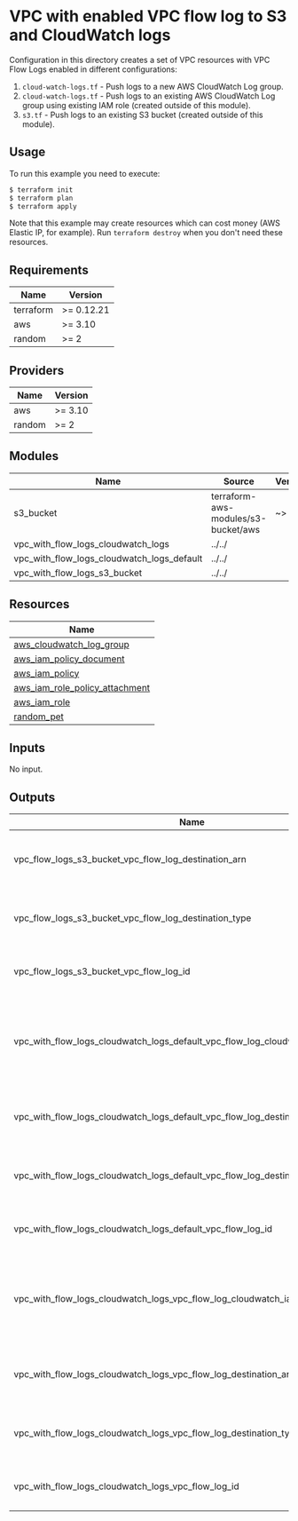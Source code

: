 # VPC with enabled VPC flow log to S3 and CloudWatch logs

Configuration in this directory creates a set of VPC resources with VPC Flow Logs enabled in different configurations:

1. `cloud-watch-logs.tf` - Push logs to a new AWS CloudWatch Log group.
1. `cloud-watch-logs.tf` - Push logs to an existing AWS CloudWatch Log group using existing IAM role (created outside of this module).
1. `s3.tf` - Push logs to an existing S3 bucket (created outside of this module).

## Usage

To run this example you need to execute:

```bash
$ terraform init
$ terraform plan
$ terraform apply
```

Note that this example may create resources which can cost money (AWS Elastic IP, for example). Run `terraform destroy` when you don't need these resources.

<!-- BEGINNING OF PRE-COMMIT-TERRAFORM DOCS HOOK -->
## Requirements

| Name | Version |
|------|---------|
| terraform | >= 0.12.21 |
| aws | >= 3.10 |
| random | >= 2 |

## Providers

| Name | Version |
|------|---------|
| aws | >= 3.10 |
| random | >= 2 |

## Modules

| Name | Source | Version |
|------|--------|---------|
| s3_bucket | terraform-aws-modules/s3-bucket/aws | ~> 1.0 |
| vpc_with_flow_logs_cloudwatch_logs | ../../ |  |
| vpc_with_flow_logs_cloudwatch_logs_default | ../../ |  |
| vpc_with_flow_logs_s3_bucket | ../../ |  |

## Resources

| Name |
|------|
| [aws_cloudwatch_log_group](https://registry.terraform.io/providers/hashicorp/aws/3.10/docs/resources/cloudwatch_log_group) |
| [aws_iam_policy_document](https://registry.terraform.io/providers/hashicorp/aws/3.10/docs/data-sources/iam_policy_document) |
| [aws_iam_policy](https://registry.terraform.io/providers/hashicorp/aws/3.10/docs/resources/iam_policy) |
| [aws_iam_role_policy_attachment](https://registry.terraform.io/providers/hashicorp/aws/3.10/docs/resources/iam_role_policy_attachment) |
| [aws_iam_role](https://registry.terraform.io/providers/hashicorp/aws/3.10/docs/resources/iam_role) |
| [random_pet](https://registry.terraform.io/providers/hashicorp/random/2/docs/resources/pet) |

## Inputs

No input.

## Outputs

| Name | Description |
|------|-------------|
| vpc\_flow\_logs\_s3\_bucket\_vpc\_flow\_log\_destination\_arn | The ARN of the destination for VPC Flow Logs |
| vpc\_flow\_logs\_s3\_bucket\_vpc\_flow\_log\_destination\_type | The type of the destination for VPC Flow Logs |
| vpc\_flow\_logs\_s3\_bucket\_vpc\_flow\_log\_id | The ID of the Flow Log resource |
| vpc\_with\_flow\_logs\_cloudwatch\_logs\_default\_vpc\_flow\_log\_cloudwatch\_iam\_role\_arn | The ARN of the IAM role used when pushing logs to Cloudwatch log group |
| vpc\_with\_flow\_logs\_cloudwatch\_logs\_default\_vpc\_flow\_log\_destination\_arn | The ARN of the destination for VPC Flow Logs |
| vpc\_with\_flow\_logs\_cloudwatch\_logs\_default\_vpc\_flow\_log\_destination\_type | The type of the destination for VPC Flow Logs |
| vpc\_with\_flow\_logs\_cloudwatch\_logs\_default\_vpc\_flow\_log\_id | The ID of the Flow Log resource |
| vpc\_with\_flow\_logs\_cloudwatch\_logs\_vpc\_flow\_log\_cloudwatch\_iam\_role\_arn | The ARN of the IAM role used when pushing logs to Cloudwatch log group |
| vpc\_with\_flow\_logs\_cloudwatch\_logs\_vpc\_flow\_log\_destination\_arn | The ARN of the destination for VPC Flow Logs |
| vpc\_with\_flow\_logs\_cloudwatch\_logs\_vpc\_flow\_log\_destination\_type | The type of the destination for VPC Flow Logs |
| vpc\_with\_flow\_logs\_cloudwatch\_logs\_vpc\_flow\_log\_id | The ID of the Flow Log resource |
<!-- END OF PRE-COMMIT-TERRAFORM DOCS HOOK -->
